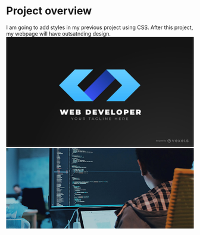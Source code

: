 # Project overview
I am going to add styles in my previous project using CSS. After this project, my webpage will have outsatnding design.
![](web-developer-logo.png)
![](web-developer-module.jpg)
